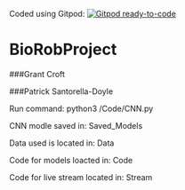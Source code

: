 Coded using Gitpod:
[![Gitpod ready-to-code](https://img.shields.io/badge/Gitpod-ready--to--code-blue?logo=gitpod)](https://gitpod.io/#https://github.com/grantcroft/BioRobProject)

# BioRobProject

###Grant Croft

###Patrick Santorella-Doyle






Run command: python3 /Code/CNN.py

CNN modle saved in: Saved_Models

Data used is located in: Data

Code for models loacted in: Code

Code for live stream located in: Stream
